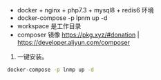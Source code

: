 - docker + nginx + php7.3 + mysql8 + redis6 环境
- docker-compose -p lpnm up -d
- workspace 是工作目录
- composer 镜像 <https://pkg.xyz/#donation> | <https://developer.aliyun.com/composer>

1. 一键安装。

```sh
docker-compose -p lnmp up -d
```